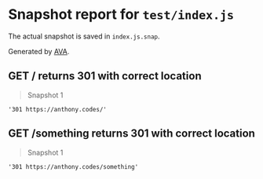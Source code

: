 # Snapshot report for `test/index.js`

The actual snapshot is saved in `index.js.snap`.

Generated by [AVA](https://ava.li).

## GET / returns 301 with correct location

> Snapshot 1

    '301 https://anthony.codes/'

## GET /something returns 301 with correct location

> Snapshot 1

    '301 https://anthony.codes/something'
